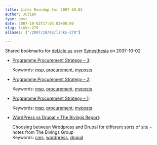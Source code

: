 ```yaml
---
title: Links Roundup for 2007-10-02
author: Julian
type: post
date: 2007-10-02T17:05:02+00:00
slug: links-279 
aliases: ["/2007/10/02/links-279"]

---
```

Shared bookmarks for [del.icio.us][1] user  [Synesthesia][2] on 2007-10-02

  * [Programme Procurement Strategy &#8211; 3][3]:
  
       
    Keywords: [msp][4], [procurement][5], [myposts][6]
  * [Programme Procurement Strategy &#8211; 2][7]:
  
       
    Keywords: [msp][4], [procurement][5], [myposts][6]
  * [Programme Procurement Strategy &#8211; 1][8]:
  
       
    Keywords: [msp][4], [procurement][5], [myposts][6]
  * [WordPress vs Drupal » The Bivings Report][9]:
  
    Choosing between Wrodpress and Drupal for different sorts of site &#8211; notes from The Bivings Group    
    Keywords: [cms][10], [wordpress][11], [drupal][12]

 [1]: https://del.icio.us/
 [2]: https://del.icio.us/synesthesia
 [3]: https://www.synesthesia.co.uk/msp/2007/10/02/programme-procurement-strategy-3 "https://www.synesthesia.co.uk/msp/2007/10/02/programme-procurement-strategy-3"
 [4]: https://del.icio.us/synesthesia/msp
 [5]: https://del.icio.us/synesthesia/procurement
 [6]: https://del.icio.us/synesthesia/myposts
 [7]: https://www.synesthesia.co.uk/msp/2007/10/01/programme-procurement-strategy-2 "https://www.synesthesia.co.uk/msp/2007/10/01/programme-procurement-strategy-2"
 [8]: https://www.synesthesia.co.uk/msp/2007/10/01/programme-procurement-strategy-1 "https://www.synesthesia.co.uk/msp/2007/10/01/programme-procurement-strategy-1"
 [9]: https://www.bivingsreport.com/2007/wordpress-vs-drupal "https://www.bivingsreport.com/2007/wordpress-vs-drupal"
 [10]: https://del.icio.us/synesthesia/cms
 [11]: https://del.icio.us/synesthesia/wordpress
 [12]: https://del.icio.us/synesthesia/drupal